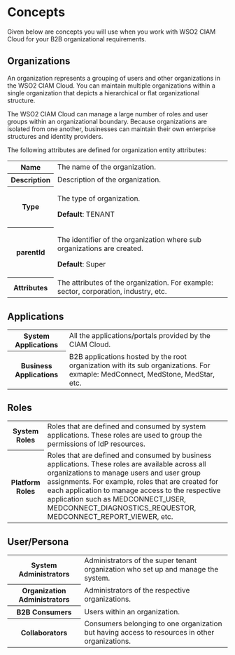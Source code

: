 # Concepts

Given below are concepts you will use when you work with WSO2 CIAM Cloud for your B2B organizational requirements.

## Organizations

An organization represents a grouping of users and other organizations in the WSO2 CIAM Cloud. You can maintain multiple organizations within a single organization that depicts a hierarchical or flat organizational structure. 

The WSO2 CIAM Cloud can manage a large number of roles and user groups within an organizational boundary. Because organizations are isolated from one another, businesses can maintain their own enterprise structures and identity providers.

The following attributes are defined for organization entity attributes:

<table>
    <tr>
        <th>Name</th>
        <td>
            The name of the organization.
        </td>
    </tr>
    <tr>
        <th>Description</th>
        <td>
            Description of the organization.
        </td>
    </tr>
    <tr>
        <th>Type</th>
        <td>
            <p>The type of organization.</p>
            <p><b>Default</b>: TENANT</p>
        </td>
    </tr>
    <tr>
        <th>parentId</th>
        <td>
            <p>The identifier of the organization where sub organizations are created.</p>
            <p><b>Default</b>: Super</p>
        </td>
    </tr>
    <tr>
        <th>Attributes</th>
        <td>
            The attributes of the organization. For example: sector, corporation, industry, etc. 
        </td>
    </tr>
</table>

## Applications

<table>
    <tr>
        <th>System Applications</th>
        <td>
            All the applications/portals provided by the CIAM Cloud.
        </td>
    </tr>
    <tr>
        <th>Business Applications</th>
        <td>
            B2B applications hosted by the root organization with its sub organizations. For exmaple: MedConnect, MedStone, MedStar, etc.
        </td>
    </tr>
</table>

## Roles

<table>
    <tr>
        <th>System Roles</th>
        <td>
            Roles that are defined and consumed by system applications. These roles are used to group the permissions of IdP resources.
        </td>
    </tr>
    <tr>
        <th>Platform Roles</th>
        <td>
            Roles that are defined and consumed by business applications. These roles are available across all organizations to manage users and user group assignments. For example, roles that are created for each application to manage access to the respective application such as MEDCONNECT_USER, MEDCONNECT_DIAGNOSTICS_REQUESTOR, MEDCONNECT_REPORT_VIEWER, etc.
        </td>
    </tr>
</table>

## User/Persona

<table>
    <tr>
        <th>System Administrators</th>
        <td>
            Administrators of the super tenant organization who set up and manage the system.
        </td>
    </tr>
    <tr>
        <th>Organization Administrators</th>
        <td>
            Administrators of the respective organizations.
        </td>
    </tr>
    <tr>
        <th>B2B Consumers</th>
        <td>
            Users within an organization.
        </td>
    </tr>
    <tr>
        <th>Collaborators</th>
        <td>
            Consumers belonging to one organization but having access to resources in other organizations.
        </td>
    </tr>
</table>